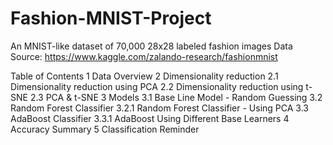 # Fashion-MNIST-Project
An MNIST-like dataset of 70,000 28x28 labeled fashion images
Data Source: https://www.kaggle.com/zalando-research/fashionmnist

Table of Contents
1  Data Overview
2  Dimensionality reduction
  2.1  Dimensionality reduction using PCA
  2.2  Dimensionality reduction using t-SNE
  2.3  PCA & t-SNE
3  Models
  3.1  Base Line Model - Random Guessing
  3.2  Random Forest Classifier
    3.2.1  Random Forest Classifier - Using PCA
  3.3  AdaBoost Classifier
    3.3.1  AdaBoost Using Different Base Learners
4  Accuracy Summary
5  Classification Reminder
